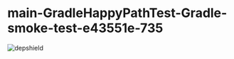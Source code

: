 # main-GradleHappyPathTest-Gradle-smoke-test-e43551e-735

![depshield](https://depshield.sonatype.org/badges/depshield-prod/main-GradleHappyPathTest-Gradle-smoke-test-e43551e-735/depshield.svg)